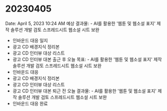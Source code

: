 # 20230405

Date: April 5, 2023 10:24 AM
예상 결과물: - AI를 활용한 '웹툰 및 웹소설 표지' 제작 솔루션 개발 검토 스프레드시트 웹소설 시트 보완
- 인바운드 대응 일지
- 광고 CD 배경지식 정리본
- 광고 CD 인터뷰 대상 리스트
- 광고 CD 인터뷰 대본
출근 후 오늘 목표: - AI를 활용한 '웹툰 및 웹소설 표지' 제작 솔루션 개발 검토 스프레드시트 웹소설 시트 보완
- 인바운드 대응
- 광고 CD 배경지식 정리본
- 광고 CD 인터뷰 대상 리스트
- 광고 CD 인터뷰 대본
퇴근 전 오늘 결과물: - AI를 활용한 '웹툰 및 웹소설 표지' 제작 솔루션 개발 검토 스프레드시트 웹소설 시트 보완
- 인바운드 대응 완료